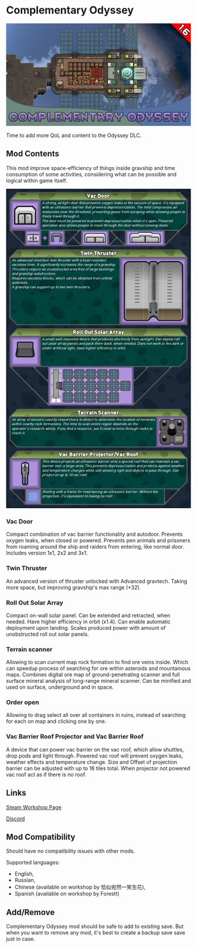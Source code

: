 # Complementary Odyssey

![Text](/Mod%20Page/Images/Complementary%20Odyssey.png)

Time to add more QoL and content to the Odyssey DLC.

## Mod Contents

This mod improve space-efficiency of things inside gravship and time consumption of some activities, considering what can be possible and logical within game itself.

![Text](/Mod%20Page/Images/Content/CODesc1.png)

### Vac Door

Compact combination of vac barrier functionality and autodoor. Prevents oxygen leaks, when closed or powered. Prevents pen animals and prisoners from roaming around the ship and raiders from entering, like normal door.
Includes version 1x1, 2x2 and 3x1.

### Twin Thruster

An advanced version of thruster unlocked with Advanced gravtech. Taking more space, but improving gravship's max range (+32).

### Roll Out Solar Array

Compact on-wall solar panel. Can be extended and retracted, when needed. Have higher efficiency in orbit (x1.4). Can enable automatic deployment upon landing. Scales produced power with amount of unobstructed roll out solar panels.

### Terrain scanner

Allowing to scan current map rock formation to find ore veins inside. Which can speedup process of searching for ore within asteroids and mountainous maps. Combines digital ore map of ground-penetrating scanner and full surface mineral analysis of long-range mineral scanner. Can be minified and used on surface, underground and in space.

### Order open

Allowing to drag select all over all containers in ruins, instead of searching for each on map and clicking one by one.

### Vac Barrier Roof Projector and Vac Barrier Roof

A device that can power vac barrier on the vac roof, which allow shuttles, drop pods and light through. Powered vac roof will prevent oxygen leaks, weather effects and temperature change. Size and Offset of projection barrier can be adjusted with up to 16 tiles total. When projector not powered vac roof act as if there is no roof.

## Links

[Steam Workshop Page](https://steamcommunity.com/sharedfiles/filedetails/?id=3546612303)

[Discord](https://discord.gg/tKsBgzzTsG)

## Mod Compatibility

Should have no compatibility issues with other mods.

Supported languages:
* English,
* Russian,
* Chinese (available on workshop by 恰似宛然一笑生花),
* Spanish (available on workshop by Forestt)

## Add/Remove

Complementary Odyssey mod should be safe to add to existing save. But when you want to remove any mod, it's best to create a backup save save just in case.